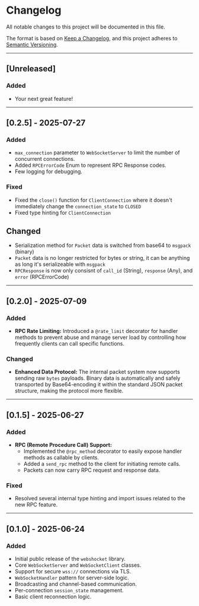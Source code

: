 # Changelog

All notable changes to this project will be documented in this file.

The format is based on [Keep a Changelog](https://keepachangelog.com/en/1.0.0/),
and this project adheres to [Semantic Versioning](https://semver.org/spec/v2.0.0.html).

---

## [Unreleased]

### Added

- Your next great feature!

---

## [0.2.5] - 2025-07-27

### Added

- `max_connection` parameter to `WebSocketServer` to limit the number of concurrent connections.
- Added `RPCErrorCode` Enum to represent RPC Response codes.
- Few logging for debugging.

### Fixed

- Fixed the `close()` function for `ClientConnection` where it doesn't immediately change the `connection_state` to `CLOSED`
- Fixed type hinting for `ClientConnection`

## Changed

- Serialization method for `Packet` data is switched from base64 to `msgpack` (binary)
- `Packet` data is no longer restricted for bytes or string, it can be anything as long it's serializeable with `msgpack`
- `RPCResponse` is now only consisnt of `call_id` (String), `response` (Any), and `error` (RPCErrorCode)

---

## [0.2.0] - 2025-07-09

### Added

- **RPC Rate Limiting:** Introduced a `@rate_limit` decorator for handler methods to prevent abuse and manage server load by controlling how frequently clients can call specific functions.

### Changed

- **Enhanced Data Protocol:** The internal packet system now supports sending raw `bytes` payloads. Binary data is automatically and safely transported by Base64-encoding it within the standard JSON packet structure, making the protocol more flexible.

---

## [0.1.5] - 2025-06-27

### Added

- **RPC (Remote Procedure Call) Support:**
  - Implemented the `@rpc_method` decorator to easily expose handler methods as callable by clients.
  - Added a `send_rpc` method to the client for initiating remote calls.
  - Packets can now carry RPC request and response data.

### Fixed

- Resolved several internal type hinting and import issues related to the new RPC feature.

---

## [0.1.0] - 2025-06-24

### Added

- Initial public release of the `webshocket` library.
- Core `WebSocketServer` and `WebSocketClient` classes.
- Support for secure `wss://` connections via TLS.
- `WebSocketHandler` pattern for server-side logic.
- Broadcasting and channel-based communication.
- Per-connection `session_state` management.
- Basic client reconnection logic.
